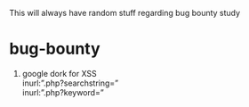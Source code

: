 This will always have random stuff regarding bug bounty study
# bug-bounty
1. google dork for XSS </br>
    inurl:”.php?searchst­ring=” </br>
    inurl:”.php?keyword=” </br>
